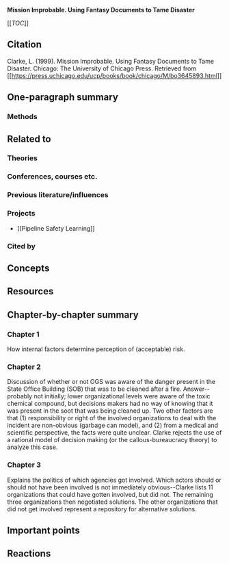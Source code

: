 **Mission Improbable. Using Fantasy Documents to Tame Disaster**

[[_TOC_]]

## Citation

Clarke, L. (1999). Mission Improbable. Using Fantasy Documents to Tame Disaster. Chicago: The University of Chicago Press. Retrieved from [[https://press.uchicago.edu/ucp/books/book/chicago/M/bo3645893.html]]

## One-paragraph summary

### Methods

## Related to

### Theories

### Conferences, courses etc.

### Previous literature/influences

### Projects
* [[Pipeline Safety Learning]]

### Cited by

## Concepts

## Resources

## Chapter-by-chapter summary

### Chapter 1

How internal factors determine perception of (acceptable) risk.

### Chapter 2

Discussion of whether or not OGS was aware of the danger present in the State Office Building (SOB) that was to be cleaned after a fire. Answer--probably not initially; lower organizational levels were aware of the toxic chemical compound, but decisions makers had no way of knowing that it was present in the soot that was being cleaned up. Two other factors are that (1) responsibility or right of the involved organizations to deal with the incident are non-obvious (garbage can model), and (2) from a medical and scientific perspective, the facts were quite unclear. Clarke rejects the use of a rational model of decision making (or the callous-bureaucracy theory) to analyze this case.

### Chapter 3

Explains the politics of which agencies got involved. Which actors should or should not have been involved is not immediately obvious--Clarke lists 11 organizations that could have gotten involved, but did not. The remaining three organizations then negotiated solutions. The other organizations that did not get involved represent a repository for alternative solutions.

## Important points

## Reactions